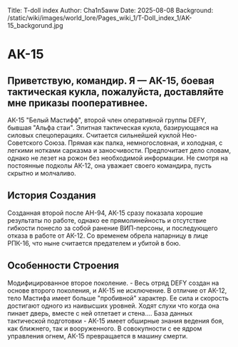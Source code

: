 Title: T-doll index
Author: Cha1n5aww
Date: 2025-08-08
Background: /static/wiki/images/world_lore/Pages_wiki_1/T-Doll_index_1/AK-15_backgorund.jpg

# АК-15
## Приветствую, командир. Я — АК-15, боевая тактическая кукла, пожалуйста, доставляйте мне приказы пооперативнее.
АК-15 "Белый Мастифф", второй член оперативной группы DEFY, бывшая "Альфа стаи". Элитная тактическая кукла, базирующаяся на силовых спецоперациях. Считается сильнейшей куклой Нео-Советского Союза. Прямая как палка, немногословная, и холодная, с легкими нотками сарказма и заносчивости. Предпочитает дело словам, однако не лезет на рожон без необходимой информации. Не смотря на постоянные подколы АК-12, она уважает своего командира, пусть скрытно и молчаливо. 

## История Создания
Созданная второй после АН-94, АК-15 сразу показала хорошие результаты по работе, однако ее прямолинейность и отсутствие гибкости понесло за собой ранение ВИП-персоны, и последующего отказа в работе от АК-12. Со временем обрела напарницу в лице РПК-16, что ныне считается предателем и убитой в бою. 

## Особенности Строения
Модифицированное второе поколение. - Весь отряд DEFY создан на основе второго поколения, и АК-15 не исключение. В отличие от АК-12, тело Мастифа имеет больше "пробивной" характер. Ее сила и скорость достигают одного из наивысших уровней. Ходят слухи что когда она пинает дверь, вместе с ней отлетает и стена....
База данных тактической подготовки - АК-15 имеет обширные знания ведения боя, как ближнего, так и вооруженного. В совокупности с ее ядром управления огнем, АК-15 превращается в машину смерти.